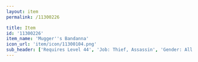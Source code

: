 ```yaml
---
layout: item
permalink: /11300226

title: Item
id: '11300226'
item_name: 'Mugger''s Bandanna'
icon_url: 'item/icon/11300104.png'
sub_header: ['Requires Level 44', 'Job: Thief, Assassin', 'Gender: All']
---
```


